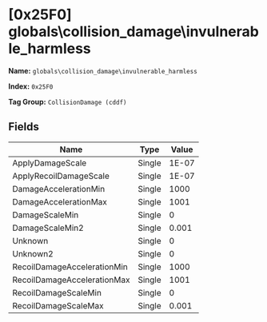 # [0x25F0] globals\collision_damage\invulnerable_harmless

**Name:** ```globals\collision_damage\invulnerable_harmless```

**Index:** ```0x25F0```

**Tag Group:** ```CollisionDamage (cddf)```

## Fields

Name	| Type	| Value
---	|---	|---	|
ApplyDamageScale	|Single	|1E-07
ApplyRecoilDamageScale	|Single	|1E-07
DamageAccelerationMin	|Single	|1000
DamageAccelerationMax	|Single	|1001
DamageScaleMin	|Single	|0
DamageScaleMin2	|Single	|0.001
Unknown	|Single	|0
Unknown2	|Single	|0
RecoilDamageAccelerationMin	|Single	|1000
RecoilDamageAccelerationMax	|Single	|1001
RecoilDamageScaleMin	|Single	|0
RecoilDamageScaleMax	|Single	|0.001


